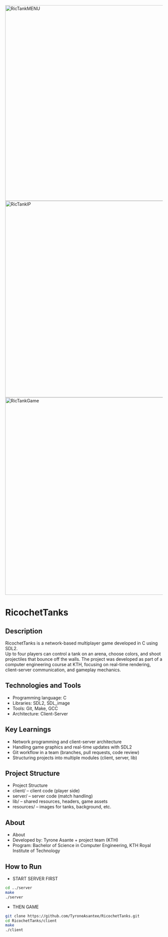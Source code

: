 <img width="793" height="623" alt="RicTankMENU" src="https://github.com/user-attachments/assets/13e5305a-5907-4571-b7d4-6fec3663eefd" />
<img width="798" height="626" alt="RicTankIP" src="https://github.com/user-attachments/assets/5fc89554-b56d-4d18-bfea-75733bc56f15" />
<img width="796" height="629" alt="RicTankGame" src="https://github.com/user-attachments/assets/3127d5ce-fe41-4bc6-9ba3-b467d896e876" />

# RicochetTanks

## Description
RicochetTanks is a network-based multiplayer game developed in C using SDL2.  
Up to four players can control a tank on an arena, choose colors, and shoot projectiles that bounce off the walls. The project was developed as part of a computer engineering course at KTH, focusing on real-time rendering, client-server communication, and gameplay mechanics.

## Technologies and Tools
- Programming language: C
- Libraries: SDL2, SDL_image
- Tools: Git, Make, GCC
- Architecture: Client-Server

## Key Learnings
- Network programming and client-server architecture
- Handling game graphics and real-time updates with SDL2
- Git workflow in a team (branches, pull requests, code review)
- Structuring projects into multiple modules (client, server, lib)

## Project Structure
- Project Structure
- client/ – client code (player side)
- server/ – server code (match handling)
- lib/ – shared resources, headers, game assets
- resources/ – images for tanks, background, etc.

## About
- About
- Developed by: Tyrone Asante + project team (KTH)
- Program: Bachelor of Science in Computer Engineering, KTH Royal Institute of Technology

## How to Run
- START SERVER FIRST
```bash
cd ../server
make
./server
```
- THEN GAME
```bash
git clone https://github.com/TyroneAsantee/RicochetTanks.git
cd RicochetTanks/client
make
./client




